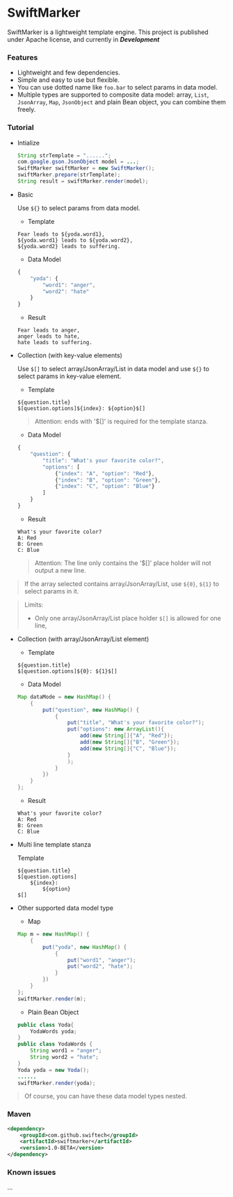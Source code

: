 # SwiftMarker

SwiftMarker is a lightweight template engine.
This project is published under Apache license, and currently in ***Development***


### Features
* Lightweight and few dependencies.
* Simple and easy to use but flexible.
* You can use dotted name like ```foo.bar``` to select params in data model.
* Multiple types are supported to composite data model: array, ```List```, ```JsonArray```, ```Map```, ```JsonObject``` and plain Bean object, you can combine them freely.

### Tutorial


* Intialize
	```java
	String strTemplate = "......";
	com.google.gson.JsonObject model = ...;
	SwiftMarker swiftMarker = new SwiftMarker();
	swiftMarker.prepare(strTemplate);
	String result = swiftMarker.render(model);
	```

* Basic

	Use ```${}``` to select params from data model.

	* Template
	```
	Fear leads to ${yoda.word1},
	${yoda.word1} leads to ${yoda.word2},
	${yoda.word2} leads to suffering.
	```

	* Data Model
	```javascript
	{
		"yoda": {
			"word1": "anger",
			"word2": "hate"
		}
	}
	```

	* Result
	```
	Fear leads to anger,
	anger leads to hate,
	hate leads to suffering.
	```

* Collection (with key-value elements)

	Use ```$[]``` to select array/JsonArray/List in data model and use ```${}``` to select params in key-value element.
	* Template
	```
	${question.title}
	$[question.options]${index}: ${option}$[]
	```
	> Attention: ends with '$[]' is required for the template stanza.

	* Data Model
	```javascript
	{
		"question": {
			"title": "What's your favorite color?",
			"options": [
				{"index": "A", "option": "Red"},
				{"index": "B", "option": "Green"},
				{"index": "C", "option": "Blue"}
			]			
		}
	}
	```

	* Result
	```
	What's your favorite color?
	A: Red
	B: Green
	C: Blue
	```

	> Attention: The line only contains the '$[]' place holder will not output a new line. 

> If the array selected contains array/JsonArray/List, use ```${0}```, ```${1}``` to select params in it.

> Limits:
> * Only one array/JsonArray/List place holder ```$[]``` is allowed for one line,


* Collection (with array/JsonArray/List element)

	* Template
	```
	${question.title}
	$[question.options]${0}: ${1}$[]
	```

	* Data Model
	```java
	Map dataMode = new HashMap() {
		{
			put("question", new HashMap() {
				{
					put("title", "What's your favorite color?");
					put("options": new ArrayList(){
						add(new String[]{"A", "Red"});
						add(new String[]{"B", "Green"});
						add(new String[]{"C", "Blue"});
					}
					);
				}
			})
		}
	};
	```

	* Result
	```
	What's your favorite color?
	A: Red
	B: Green
	C: Blue
	```


* Multi line template stanza

	Template
	```
	${question.title}
	$[question.options]
		${index}:
		    ${option}
	$[]
	```


* Other supported data model type

	* Map
	```java
	Map m = new HashMap() {
		{
			put("yoda", new HashMap() {
				{
					put("word1", "anger");
					put("word2", "hate");
				}
			})
		}
	};
	swiftMarker.render(m);
	```

	* Plain Bean Object
	```java
	public class Yoda{
		YodaWords yoda;
	}
	public class YodaWords {
		String word1 = "anger";
		String word2 = "hate";
	}
	Yoda yoda = new Yoda();
	......
	swiftMarker.render(yoda);
	```
> Of course, you can have these data model types nested.


### Maven

```xml
<dependency>
	<groupId>com.github.swiftech</groupId>
	<artifactId>swiftmarker</artifactId>
	<version>1.0-BETA</version>
</dependency>
```


### Known issues
...
